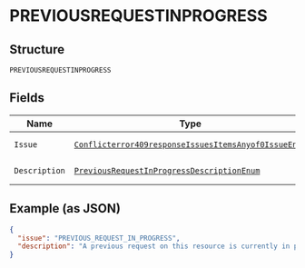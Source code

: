 
# PREVIOUSREQUESTINPROGRESS

## Structure

`PREVIOUSREQUESTINPROGRESS`

## Fields

| Name | Type | Tags | Description | Getter | Setter |
|  --- | --- | --- | --- | --- | --- |
| `Issue` | [`Conflicterror409responseIssuesItemsAnyof0IssueEnum`](../../doc/models/conflicterror-409-response-issues-items-anyof-0-issue-enum.md) | Optional | - | Conflicterror409responseIssuesItemsAnyof0IssueEnum getIssue() | setIssue(Conflicterror409responseIssuesItemsAnyof0IssueEnum issue) |
| `Description` | [`PreviousRequestInProgressDescriptionEnum`](../../doc/models/previous-request-in-progress-description-enum.md) | Optional | - | PreviousRequestInProgressDescriptionEnum getDescription() | setDescription(PreviousRequestInProgressDescriptionEnum description) |

## Example (as JSON)

```json
{
  "issue": "PREVIOUS_REQUEST_IN_PROGRESS",
  "description": "A previous request on this resource is currently in progress. Please wait for sometime and try again. It is best to space out the initial and the subsequent request(s) to avoid receiving this error."
}
```

